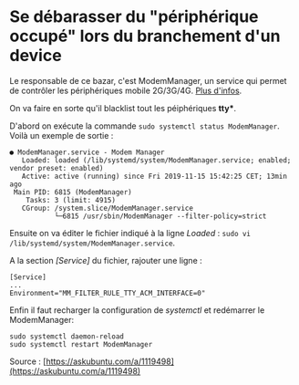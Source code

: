 # Se débarasser du "périphérique occupé" lors du branchement d'un device

Le responsable de ce bazar, c'est ModemManager, un service qui permet de contrôler les périphériques mobile 2G/3G/4G. [Plus d'infos](https://www.freedesktop.org/wiki/Software/ModemManager/).

On va faire en sorte qu'il blacklist tout les péiphériques __tty*__.

D'abord on exécute la commande `sudo systemctl status ModemManager`.  
Voilà un exemple de sortie :

```
● ModemManager.service - Modem Manager
   Loaded: loaded (/lib/systemd/system/ModemManager.service; enabled; vendor preset: enabled)
   Active: active (running) since Fri 2019-11-15 15:42:25 CET; 13min ago
 Main PID: 6815 (ModemManager)
    Tasks: 3 (limit: 4915)
   CGroup: /system.slice/ModemManager.service
           └─6815 /usr/sbin/ModemManager --filter-policy=strict

```

Ensuite on va éditer le fichier indiqué à la ligne _Loaded_ : `sudo vi /lib/systemd/system/ModemManager.service`.

A la section _[Service]_ du fichier, rajouter une ligne :  

```
[Service]
...
Environment="MM_FILTER_RULE_TTY_ACM_INTERFACE=0"
```

Enfin il faut recharger la configuration de _systemctl_ et redémarrer le ModemManager:  
```
sudo systemctl daemon-reload
sudo systemctl restart ModemManager
```


Source : [https://askubuntu.com/a/1119498](https://askubuntu.com/a/1119498)


